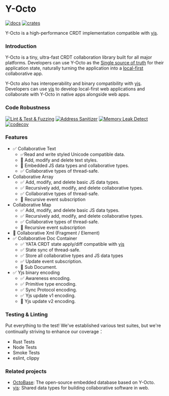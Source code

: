 # Y-Octo

[![docs]](https://docs.rs/crate/y-octo)
[![crates]](https://crates.io/crates/y-octo)

Y-Octo is a high-performance CRDT implementation compatible with [yjs].

### Introduction

Y-Octo is a tiny, ultra-fast CRDT collaboration library built for all major platforms. Developers can use Y-Octo as the [Single source of truth](https://en.wikipedia.org/wiki/Single_source_of_truth) for their application state, naturally turning the application into a [local-first](https://www.inkandswitch.com/local-first/) collaborative app.

Y-Octo also has interoperability and binary compatibility with [yjs]. Developers can use [yjs] to develop local-first web applications and collaborate with Y-Octo in native apps alongside web apps.

### Code Robustness

[![Lint & Test & Fuzzing]](https://github.com/toeverything/y-octo/actions/workflows/y-octo.yml)
[![Address Sanitizer]](https://github.com/toeverything/y-octo/actions/workflows/asan.yml)
[![Memory Leak Detect]](https://github.com/toeverything/y-octo/actions/workflows/memory-test.yml)
[![codecov]](https://codecov.io/gh/toeverything/y-octo)

### Features

- ✅ Collaborative Text
  - ✅Read and write styled Unicode compatible data.
  - 🚧 Add, modify and delete text styles.
  - 🚧 Embedded JS data types and collaborative types.
  - ✅ Collaborative types of thread-safe.
- Collaborative Array
  - ✅ Add, modify, and delete basic JS data types.
  - ✅ Recursively add, modify, and delete collaborative types.
  - ✅ Collaborative types of thread-safe.
  - 🚧 Recursive event subscription
- Collaborative Map
  - ✅ Add, modify, and delete basic JS data types.
  - ✅ Recursively add, modify, and delete collaborative types.
  - ✅ Collaborative types of thread-safe.
  - 🚧 Recursive event subscription
- 🚧 Collaborative Xml (Fragment / Element)
- ✅ Collaborative Doc Container
  - ✅ YATA CRDT state apply/diff compatible with [yjs]
  - ✅ State sync of thread-safe.
  - ✅ Store all collaborative types and JS data types
  - ✅ Update event subscription.
  - 🚧 Sub Document.
- ✅ Yjs binary encoding
  - ✅ Awareness encoding.
  - ✅ Primitive type encoding.
  - ✅ Sync Protocol encoding.
  - ✅ Yjs update v1 encoding.
  - 🚧 Yjs update v2 encoding.

### Testing & Linting

Put everything to the test! We've established various test suites, but we're continually striving to enhance our coverage：

- Rust Tests
- Node Tests
- Smoke Tests
- eslint, clippy

### Related projects

- [OctoBase]: The open-source embedded database based on Y-Octo.
- [yjs]: Shared data types for building collaborative software in web.

[codecov]: https://codecov.io/gh/toeverything/y-octo/graph/badge.svg?token=9AQY5Q1BYH
[crates]: https://img.shields.io/crates/v/y-octo.svg
[docs]: https://img.shields.io/crates/v/y-octo.svg
[yjs]: https://github.com/yjs/yjs
[Lint & Test & Fuzzing]: https://github.com/toeverything/y-octo/actions/workflows/y-octo.yml/badge.svg
[Address Sanitizer]: https://github.com/toeverything/y-octo/actions/workflows/y-octo-asan.yml/badge.svg
[Memory Leak Detect]: https://github.com/toeverything/y-octo/actions/workflows/y-octo-memory-test.yml/badge.svg
[OctoBase]: https://github.com/toeverything/octobase
[BlockSuite]: https://github.com/toeverything/blocksuite
[AFFiNE]: https://github.com/toeverything/affine
